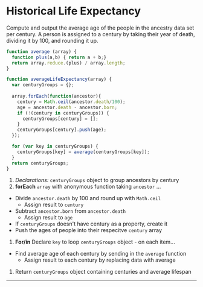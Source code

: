Historical Life Expectancy
==============================
Compute and output the average age of the people in the ancestry data set per century. A person is assigned to a century by taking their year of death, dividing it by 100, and rounding it up.

```js
function average (array) {
  function plus(a,b) { return a + b;}
  return array.reduce.(plus) / array.length;
}

function averageLifeExpectancy(array) {
  var centuryGroups = {};
  
  array.forEach(function(ancestor){
    century = Math.ceil(ancestor.death/100);
    age = ancestor.death - ancestor.born;
    if (!(century in centuryGroups)) {
      centuryGroups[century] = [];
    }
    centuryGroups[century].push(age);
  });

  for (var key in centuryGroups) {
    centuryGroups[key] = average(centuryGroups[key]);
  }
  return centuryGroups;
}
```

1. *Declarations:* `centuryGroups` object to group ancestors by century
1. **forEach** `array` with anonymous function taking `ancestor` ...
  * Divide `ancestor.death` by 100 and round up with `Math.ceil`
    * Assign result to `century`
  * Subtract `ancestor.born` from `ancestor.death`
    * Assign result to `age`
  * If `centuryGroups` doesn't have century as a property, create it
  * Push the ages of people into their respecitve `century` array
1. **For/in** Declare `key` to loop `centuryGroups` object - on each item...
  * Find average age of each century by sending in the `average` function
    * Assign result to each century by replacing data with average
1. Return `centuryGroups` object containing centuries and average lifespan


___
